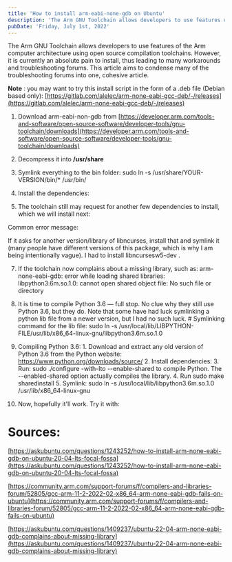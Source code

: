 ```yaml
---
title: 'How to install arm-eabi-none-gdb on Ubuntu'
description: 'The Arm GNU Toolchain allows developers to use features of the Arm computer architecture using open source compilation toolchains.However, it is currently an absolute pain to install, thus leading to many workarounds and troubleshooting forums.'
pubDate: 'Friday, July 1st, 2022'
---
```


The Arm GNU Toolchain allows developers to use features of the Arm computer architecture using open source compilation toolchains. However, it is currently an absolute pain to install, thus leading to many workarounds and troubleshooting forums. This article aims to condense many of the troubleshooting forums into one, cohesive article.

**Note** : you may want to try this install script in the form of a .deb file (Debian based only): [https://gitlab.com/alelec/arm-none-eabi-gcc-deb/-/releases](https://gitlab.com/alelec/arm-none-eabi-gcc-deb/-/releases)

1. Download arm-eabi-non-gdb from [https://developer.arm.com/tools-and-software/open-source-software/developer-tools/gnu-toolchain/downloads](https://developer.arm.com/tools-and-software/open-source-software/developer-tools/gnu-toolchain/downloads)

2. Decompress it into **/usr/share**

3. Symlink everything to the bin folder: sudo ln -s /usr/share/YOUR-VERSION/bin/* /usr/bin/

4. Install the dependencies:

5. The toolchain still may request for another few dependencies to install, which we will install next:

Common error message:

If it asks for another version/library of libncurses, install that and symlink it (many people have different versions of this package, which is why I am being intentionally vague). I had to install libncursesw5-dev .

7. If the toolchain now complains about a missing library, such as: arm-none-eabi-gdb: error while loading shared libraries: libpython3.6m.so.1.0: cannot open shared object file: No such file or directory

8. It is time to compile Python 3.6 — full stop. No clue why they still use Python 3.6, but they do. Note that some have had luck symlinking a python lib file from a newer version, but I had no such luck. # Symlinking command for the lib file: sudo ln -s /usr/local/lib/LIBPYTHON-FILE/usr/lib/x86_64-linux-gnu/libpython3.6m.so.1.0

9. Compiling Python 3.6: 1. Download and extract any old version of Python 3.6 from the Python website: https://www.python.org/downloads/source/ 2. Install dependencies: 3. Run: sudo ./configure -with-lto --enable-shared to compile Python. The --enabled-shared option actually compiles the library. 4. Run sudo make sharedinstall 5. Symlink: sudo ln -s /usr/local/lib/libpython3.6m.so.1.0 /usr/lib/x86_64-linux-gnu

10. Now, hopefully it'll work. Try it with:

# Sources:

[https://askubuntu.com/questions/1243252/how-to-install-arm-none-eabi-gdb-on-ubuntu-20-04-lts-focal-fossa](https://askubuntu.com/questions/1243252/how-to-install-arm-none-eabi-gdb-on-ubuntu-20-04-lts-focal-fossa)

[https://community.arm.com/support-forums/f/compilers-and-libraries-forum/52805/gcc-arm-11-2-2022-02-x86_64-arm-none-eabi-gdb-fails-on-ubuntu](https://community.arm.com/support-forums/f/compilers-and-libraries-forum/52805/gcc-arm-11-2-2022-02-x86_64-arm-none-eabi-gdb-fails-on-ubuntu)

[https://askubuntu.com/questions/1409237/ubuntu-22-04-arm-none-eabi-gdb-complains-about-missing-library](https://askubuntu.com/questions/1409237/ubuntu-22-04-arm-none-eabi-gdb-complains-about-missing-library)